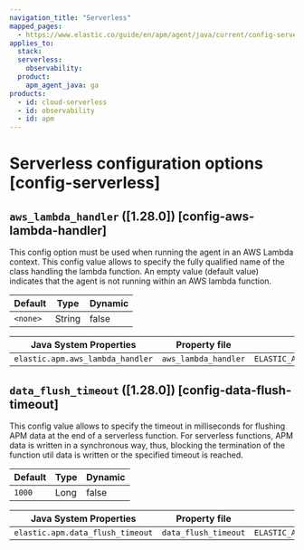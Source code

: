 ```yaml
---
navigation_title: "Serverless"
mapped_pages:
  - https://www.elastic.co/guide/en/apm/agent/java/current/config-serverless.html
applies_to:
  stack:
  serverless:
    observability:
  product:
    apm_agent_java: ga
products:
  - id: cloud-serverless
  - id: observability
  - id: apm
---
```


# Serverless configuration options [config-serverless]



## `aws_lambda_handler` ([1.28.0]) [config-aws-lambda-handler]

This config option must be used when running the agent in an AWS Lambda context. This config value allows to specify the fully qualified name of the class handling the lambda function. An empty value (default value) indicates that the agent is not running within an AWS lambda function.

| Default | Type | Dynamic |
| --- | --- | --- |
| `<none>` | String | false |

| Java System Properties | Property file | Environment |
| --- | --- | --- |
| `elastic.apm.aws_lambda_handler` | `aws_lambda_handler` | `ELASTIC_APM_AWS_LAMBDA_HANDLER` |


## `data_flush_timeout` ([1.28.0]) [config-data-flush-timeout]

This config value allows to specify the timeout in milliseconds for flushing APM data at the end of a serverless function. For serverless functions, APM data is written in a synchronous way, thus, blocking the termination of the function util data is written or the specified timeout is reached.

| Default | Type | Dynamic |
| --- | --- | --- |
| `1000` | Long | false |

| Java System Properties | Property file | Environment |
| --- | --- | --- |
| `elastic.apm.data_flush_timeout` | `data_flush_timeout` | `ELASTIC_APM_DATA_FLUSH_TIMEOUT` |

